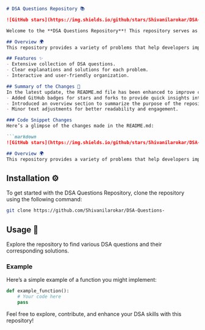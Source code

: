 ```markdown
# DSA Questions Repository 📚

![GitHub stars](https://img.shields.io/github/stars/Shivanilarokar/DSA-Questions-) ![GitHub forks](https://img.shields.io/github/forks/Shivanilarokar/DSA-Questions-)

Welcome to the **DSA Questions Repository**! This repository serves as an ideal resource for interview preparation and skill enhancement in Data Structures and Algorithms (DSA). It comprises a comprehensive collection of DSA questions, along with clear explanations and solutions for each problem.

## Overview 🌍
This repository provides a variety of problems that help developers improve their problem-solving skills.

## Features ✨
- Extensive collection of DSA questions.
- Clear explanations and solutions for each problem.
- Interactive and user-friendly organization.

## Summary of the Changes 📝
In the latest update, the README.md file has been enhanced to improve clarity and presentation. The following changes were made:
- Added GitHub badges for stars and forks to provide quick insights into the repository's popularity.
- Introduced an overview section to summarize the purpose of the repository.
- Minor text adjustments for better readability and engagement.

### Code Snippet Changes
Here’s a glimpse of the changes made in the README.md:

```markdown
![GitHub stars](https://img.shields.io/github/stars/Shivanilarokar/DSA-Questions-) ![GitHub forks](https://img.shields.io/github/forks/Shivanilarokar/DSA-Questions-)

## Overview 🌍
This repository provides a variety of problems that help developers improve their problem-solving skills.
```

## Installation ⚙️
To get started with the DSA Questions Repository, clone the repository using the following command:

```bash
git clone https://github.com/Shivanilarokar/DSA-Questions-
```

## Usage 🚀
Explore the repository to find various DSA questions and their corresponding solutions.

### Example
Here’s a simple example of a function you might implement:

```python
def example_function():
    # Your code here
    pass
```

Feel free to explore, contribute, and enhance your DSA skills with this repository!
```